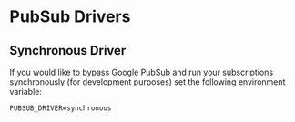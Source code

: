 # PubSub Drivers

## Synchronous Driver

If you would like to bypass Google PubSub and run your subscriptions synchronously (for development purposes) set the following environment variable:

`PUBSUB_DRIVER=synchronous`

